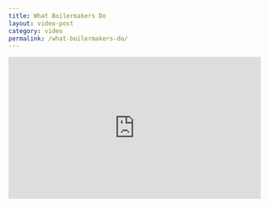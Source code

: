 ```yaml
---
title: What Boilermakers Do
layout: video-post
category: video
permalink: /what-boilermakers-do/
--- 
```


<div class="video">
<iframe src="http://player.vimeo.com/video/47840543" width="500" height="281" frameborder="0" webkitAllowFullScreen mozallowfullscreen allowFullScreen></iframe>
</div>